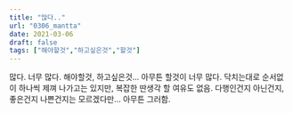 ```yaml
---
title: "많다.."
url: "0306_mantta"
date: 2021-03-06
draft: false
tags: ["해야할것","하고싶은것","할것"]
---
```

많다. 너무 많다. 해야할것, 하고싶은것... 아무튼 할것이 너무 많다. 닥치는대로 순서없이 하나씩 제껴 나가고는 있지만, 복잡한 딴생각 할 여유도 없음. 다행인건지 아닌건지, 좋은건지 나쁜건지는 모르겠다만... 아무튼 그러함.
